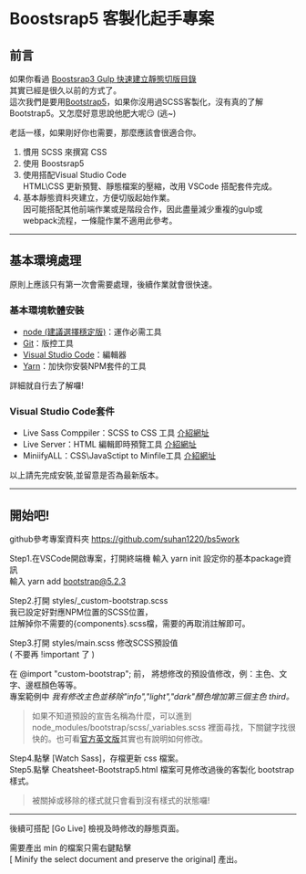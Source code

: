 # Boostsrap5 客製化起手專案
## 前言
如果你看過 [Boostsrap3 Gulp 快速建立靜態切版目錄](https://github.com/suhan1220/bs3work)  
其實已經是很久以前的方式了。  
這次我們是要用[Bootstrap5](https://getbootstrap.com/docs/5.0/getting-started/introduction/)，如果你沒用過SCSS客製化，沒有真的了解Bootstrap5。又怎麼好意思說他肥大呢😏 (逃~)

老話一樣，如果剛好你也需要，那麼應該會很適合你。

1. 慣用 SCSS 來撰寫 CSS
2. 使用 Boostsrap5
3. 使用搭配Visual Studio Code  
HTML\CSS 更新預覽、靜態檔案的壓縮，改用 VSCode 搭配套件完成。
4. 基本靜態資料夾建立，方便切版起始作業。  
因可能搭配其他前端作業或是階段合作，因此盡量減少重複的gulp或webpack流程，一條龍作業不適用此參考。
---------------------------
## 基本環境處理

原則上應該只有第一次會需要處理，後續作業就會很快速。
### 基本環境軟體安裝
- [node (建議選擇穩定版)](https://nodejs.org/en)：運作必需工具
- [Git](https://git-scm.com/)：版控工具
- [Visual Studio Code](https://code.visualstudio.com/)：編輯器
- [Yarn](https://classic.yarnpkg.cn/docs/install/#windows-stable)：加快你安裝NPM套件的工具

詳細就自行去了解囉!
### Visual Studio Code套件
- Live Sass Comppiler：SCSS to CSS 工具 [介紹網址](https://marketplace.visualstudio.com/items?itemName=glenn2223.live-sass)
- Live Server：HTML 編輯即時預覽工具 [介紹網址](https://marketplace.visualstudio.com/items?itemName=ritwickdey.LiveServer)
- MiniifyALL：CSS\JavaSctipt to Minfile工具 [介紹網址](https://marketplace.visualstudio.com/items?itemName=josee9988.minifyall)

以上請先完成安裝,並留意是否為最新版本。  

---------------------------
## 開始吧!
github參考專案資料夾
https://github.com/suhan1220/bs5work

Step1.在VSCode開啟專案，打開終端機
輸入 yarn init 設定你的基本package資訊  
輸入 yarn add bootstrap@5.2.3

Step2.打開 styles/_custom-bootstrap.scss  
我已設定好對應NPM位置的SCSS位置，  
註解掉你不需要的{components}.scss檔，需要的再取消註解即可。

Step3.打開 styles/main.scss 修改SCSS預設值  
( 不要再 !important 了 )

在 @import "custom-bootstrap"; 前，
將想修改的預設值修改，例：主色、文字、邊框顏色等等。  
專案範例中 _我有修改主色並移除"info","light","dark"顏色增加第三個主色 third。_

> 如果不知道預設的宣告名稱為什麼，可以進到node_modules/bootstrap/scss/_variables.scss 裡面尋找，下關鍵字找很快的。也可看[官方英文版](https://getbootstrap.com/docs/5.1/customize/sass/#variable-defaults)其實也有說明如何修改。

Step4.點擊 [Watch Sass]，存檔更新 css 檔案。  
Step5.點擊 Cheatsheet-Bootstrap5.html 檔案可見修改過後的客製化 bootstrap 樣式。
> 被關掉或移除的樣式就只會看到沒有樣式的狀態囉!


----------

後續可搭配 [Go Live] 檢視及時修改的靜態頁面。  

需要產出 min 的檔案只需右鍵點擊  
 [ Minify the select document and preserve the original] 產出。


